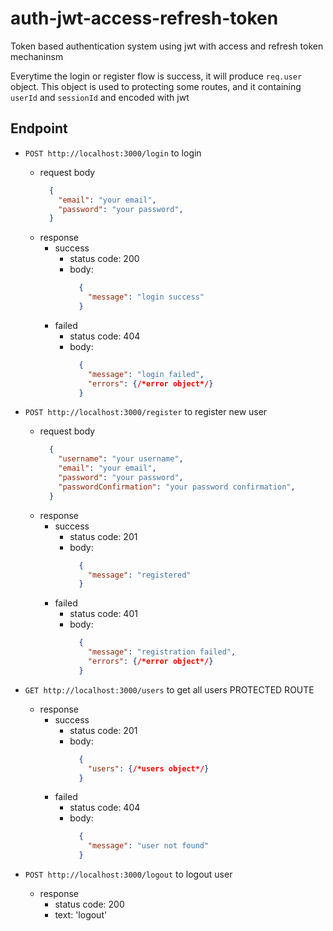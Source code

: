# auth-jwt-access-refresh-token

Token based authentication system using jwt with access and refresh token mechaninsm

Everytime the login or register flow is success, it will produce `req.user` object.
This object is used to protecting some routes, and it containing `userId` and `sessionId`
and encoded with jwt

## Endpoint
- `POST http://localhost:3000/login` to login
  - request body
    ```json
      {
        "email": "your email",
        "password": "your password",
      }
    ```
  - response
    - success
      - status code: 200
      - body:
        ```json
          {
            "message": "login success"
          }
        ```
    - failed
      - status code: 404
      - body:
        ```json
          {
            "message": "login failed",
            "errors": {/*error object*/}
          }
        ```

- `POST http://localhost:3000/register` to register new user
  - request body
    ```json
      {
        "username": "your username",
        "email": "your email",
        "password": "your password",
        "passwordConfirmation": "your password confirmation",
      }
    ```
  - response
    - success
      - status code: 201
      - body:
        ```json
          {
            "message": "registered"
          }
        ```
    - failed
      - status code: 401
      - body:
        ```json
          {
            "message": "registration failed",
            "errors": {/*error object*/}
          }
        ```

- `GET http://localhost:3000/users` to get all users PROTECTED ROUTE
  - response
    - success
      - status code: 201
      - body:
        ```json
          {
            "users": {/*users object*/}
          }
        ```
    - failed
      - status code: 404
      - body:
        ```json
          {
            "message": "user not found"
          }
        ```

- `POST http://localhost:3000/logout` to logout user
  - response
    - status code: 200
    - text: 'logout'

